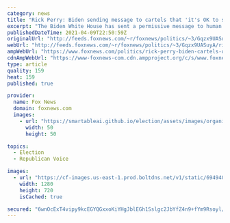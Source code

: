 ```yaml
---
category: news
title: "Rick Perry: Biden sending message to cartels that 'it's OK to sexually traffic children' across border"
excerpt: "The Biden White House has sent a permissive message to human traffickers with its response to the southern border crisis, former Texas Gov. Rick Perry told \"Your World\" Friday."
publishedDateTime: 2021-04-09T22:50:59Z
originalUrl: "http://feeds.foxnews.com/~r/foxnews/politics/~3/Gqzx9UASuyA/rick-perry-biden-cartels-ok-sexually-traffic-children-across-border"
webUrl: "http://feeds.foxnews.com/~r/foxnews/politics/~3/Gqzx9UASuyA/rick-perry-biden-cartels-ok-sexually-traffic-children-across-border"
ampWebUrl: "https://www.foxnews.com/politics/rick-perry-biden-cartels-ok-sexually-traffic-children-across-border.amp"
cdnAmpWebUrl: "https://www-foxnews-com.cdn.ampproject.org/c/s/www.foxnews.com/politics/rick-perry-biden-cartels-ok-sexually-traffic-children-across-border.amp"
type: article
quality: 159
heat: 159
published: true

provider:
  name: Fox News
  domain: foxnews.com
  images:
    - url: "https://smartableai.github.io/election/assets/images/organizations/foxnews.com-50x50.jpg"
      width: 50
      height: 50

topics:
  - Election
  - Republican Voice

images:
  - url: "https://cf-images.us-east-1.prod.boltdns.net/v1/static/694940094001/63c53d43-e79a-4a8e-a985-aa410067de8f/b0cb4377-d387-44e3-9597-1615ba4f25d0/1280x720/match/image.jpg"
    width: 1280
    height: 720
    isCached: true

secured: "6wnOcExT4vipy9kcEGYQGxxoKiYHgJblEGh1Sslgc2JbYfZ4n9+fYm9Rsoyl/sU9kFmUgvQ2u//ssg/tckE913ULbg/6muxMr8+oo2e4ytHfbMrNwVq2ChYB8+O1LrVgunHKrRV0zF3g5rUZAWi84kmDTAsgPPnDC9nVshVl/vlV8O51eF+dHPRe0hxJ5stv5rfrb5ylP6kzFXBzvUKe05N6I/5NlaF92VdE+yLBnLNtAmfnoSnIquDa9DiU1gW5NDDmWz1UeJ62OTAm8aRTuAEZwbK3uAxGTvkYWd3ZV7U7iWDVa0JhtSyD6ChkRP+nk+qqC18+nO/zqwm9nK9Ll96c4CDyDr6+BXeo7//zD5U=;OCOX9NpdM50pi/HPdFjGGQ=="
---
```


